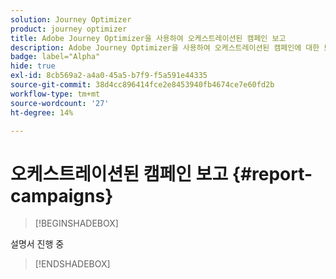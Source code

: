 ```yaml
---
solution: Journey Optimizer
product: journey optimizer
title: Adobe Journey Optimizer을 사용하여 오케스트레이션된 캠페인 보고
description: Adobe Journey Optimizer을 사용하여 오케스트레이션된 캠페인에 대한 보고서에 액세스하는 방법을 알아봅니다
badge: label="Alpha"
hide: true
exl-id: 8cb569a2-a4a0-45a5-b7f9-f5a591e44335
source-git-commit: 38d4cc896414fce2e8453940fb4674ce7e60fd2b
workflow-type: tm+mt
source-wordcount: '27'
ht-degree: 14%

---
```


# 오케스트레이션된 캠페인 보고 {#report-campaigns}

>[!BEGINSHADEBOX]

설명서 진행 중

>[!ENDSHADEBOX]
